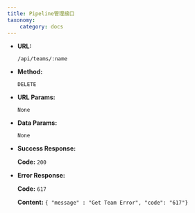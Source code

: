 ```yaml
---
title: Pipeline管理接口
taxonomy:
    category: docs
---
```


* **URL:**

    `/api/teams/:name`

* **Method:**

    `DELETE`

* **URL Params:**

    `None`

* **Data Params:**

    `None`

* **Success Response:**

	**Code:** `200`

* **Error Response:**

	**Code:** `617`
  	
  	**Content:** `{ "message" : "Get Team Error", "code": "617"}`